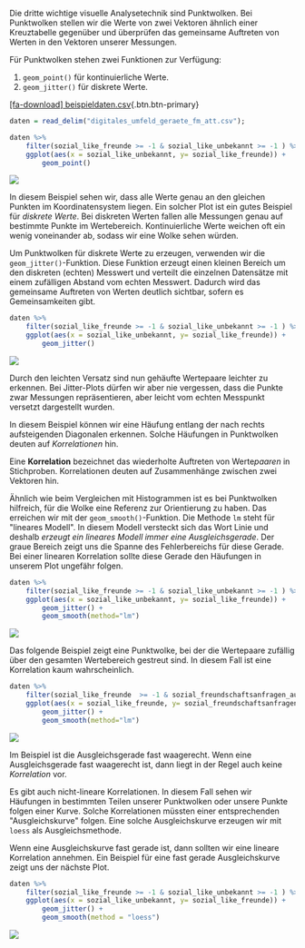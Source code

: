 Die dritte wichtige visuelle Analysetechnik sind Punktwolken. Bei Punktwolken stellen wir die Werte von zwei Vektoren ähnlich einer Kreuztabelle gegenüber und überprüfen das gemeinsame Auftreten von Werten in den Vektoren unserer Messungen.

Für Punktwolken stehen zwei Funktionen zur Verfügung: 

1. `geom_point()` für kontinuierliche Werte.
2. `geom_jitter()` für diskrete Werte.

[[fa-download] beispieldaten.csv](https://moodle.zhaw.ch/mod/resource/view.php?id=635316){.btn.btn-primary}

```R
daten = read_delim("digitales_umfeld_geraete_fm_att.csv");

daten %>%
    filter(sozial_like_freunde >= -1 & sozial_like_unbekannt >= -1 ) %>%
    ggplot(aes(x = sozial_like_unbekannt, y= sozial_like_freunde)) + 
        geom_point()
```


    
<img src="https://raw.githubusercontent.com/dxiai/ct-resourcen/main/bilder/interpretieren/output_27_0.png">
    


In diesem Beispiel sehen wir, dass alle Werte genau an den gleichen Punkten im Koordinatensystem liegen. Ein solcher Plot ist ein gutes Beispiel für *diskrete Werte*. Bei diskreten Werten fallen alle Messungen genau auf bestimmte Punkte im Wertebereich. Kontinuierliche Werte weichen oft ein wenig voneinander ab, sodass wir eine Wolke sehen würden. 

Um Punktwolken für diskrete Werte zu erzeugen, verwenden wir die `geom_jitter()`-Funktion. Diese Funktion erzeugt einen kleinen Bereich um den diskreten (echten) Messwert und verteilt die einzelnen Datensätze mit einem zufälligen Abstand vom echten Messwert. Dadurch wird das gemeinsame Auftreten von Werten deutlich sichtbar, sofern es Gemeinsamkeiten gibt.


```R
daten %>%
    filter(sozial_like_freunde >= -1 & sozial_like_unbekannt >= -1 ) %>%
    ggplot(aes(x = sozial_like_unbekannt, y= sozial_like_freunde)) + 
        geom_jitter()
```

<img  src="https://raw.githubusercontent.com/dxiai/ct-resourcen/main/bilder/interpretieren/output_29_0.png">

Durch den leichten Versatz sind nun gehäufte Wertepaare leichter zu erkennen. Bei Jitter-Plots dürfen wir aber nie vergessen, dass die Punkte zwar Messungen repräsentieren, aber leicht vom echten Messpunkt versetzt dargestellt wurden.

In diesem Beispiel können wir eine Häufung entlang der nach rechts aufsteigenden Diagonalen erkennen. Solche Häufungen in Punktwolken deuten auf *Korrelationen* hin. 

<p class="alert alert-primary">Eine <b>Korrelation</b> bezeichnet das wiederholte Auftreten von Werte<i>paaren</i> in Stichproben. Korrelationen deuten auf Zusammenhänge zwischen zwei Vektoren hin.</p>

Ähnlich wie beim Vergleichen mit Histogrammen ist es bei Punktwolken hilfreich, für die Wolke eine Referenz zur Orientierung zu haben. Das erreichen wir mit der `geom_smooth()`-Funktion. Die Methode `lm` steht für "lineares Modell". In diesem Modell versteckt sich das Wort Linie und deshalb *erzeugt ein lineares Modell immer eine Ausgleichsgerade*. Der graue Bereich zeigt uns die Spanne des Fehlerbereichs für diese Gerade. Bei einer linearen Korrelation sollte diese Gerade den Häufungen in unserem Plot ungefähr folgen.


```R
daten %>%
    filter(sozial_like_freunde >= -1 & sozial_like_unbekannt >= -1 ) %>%
    ggplot(aes(x = sozial_like_unbekannt, y= sozial_like_freunde)) + 
        geom_jitter() +
        geom_smooth(method="lm")
```
    
<img    src="https://raw.githubusercontent.com/dxiai/ct-resourcen/main/bilder/interpretieren/output_31_1.png">


Das folgende Beispiel zeigt eine Punktwolke, bei der die Wertepaare zufällig über den gesamten Wertebereich gestreut sind. In diesem Fall ist eine Korrelation kaum wahrscheinlich. 


```R
daten %>%
    filter(sozial_like_freunde  >= -1 & sozial_freundschaftsanfragen_aus_netzwerk >= -1 ) %>%
    ggplot(aes(x = sozial_like_freunde, y= sozial_freundschaftsanfragen_aus_netzwerk)) + 
        geom_jitter() +
        geom_smooth(method="lm")
```

<img  src="https://raw.githubusercontent.com/dxiai/ct-resourcen/main/bilder/interpretieren/output_33_1.png">
    
Im Beispiel ist die Ausgleichsgerade fast waagerecht. Wenn eine Ausgleichsgerade fast waagerecht ist, dann liegt in der Regel auch keine *Korrelation* vor.

Es gibt auch nicht-lineare Korrelationen. In diesem Fall sehen wir Häufungen in bestimmten Teilen unserer Punktwolken oder unsere Punkte folgen einer Kurve. Solche Korrelationen müssten einer entsprechenden "Ausgleichskurve" folgen. Eine solche Ausgleichskurve erzeugen wir mit `loess` als Ausgleichsmethode. 

Wenn eine Ausgleichskurve fast gerade ist, dann sollten wir eine lineare Korrelation annehmen. Ein Beispiel für eine fast gerade Ausgleichskurve zeigt uns der nächste Plot. 


```R
daten %>%
    filter(sozial_like_freunde >= -1 & sozial_like_unbekannt >= -1 ) %>%
    ggplot(aes(x = sozial_like_unbekannt, y= sozial_like_freunde)) + 
        geom_jitter() +
        geom_smooth(method = "loess")
```
    
<img   src="https://raw.githubusercontent.com/dxiai/ct-resourcen/main/bilder/interpretieren/output_35_1.png">
    